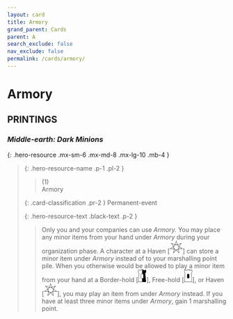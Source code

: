```yaml
---
layout: card
title: Armory
grand_parent: Cards
parent: A
search_exclude: false
nav_exclude: false
permalink: /cards/armory/
---
```


# Armory


## PRINTINGS


### _Middle-earth: Dark Minions_

{: .hero-resource .mx-sm-6 .mx-md-8 .mx-lg-10 .mb-4 }
> {: .hero-resource-name .p-1 .pl-2 }
> > <div class="card-mp">(1)</div>
> > <div class="card-name">Armory</div>
>
> {: .card-classification .pr-2 }
> Permanent-event
>
> {: .hero-resource-text .black-text .p-2 }
> > Only you and your companies can use _Armory._ You may place any minor items from your hand under _Armory_ during your organization phase. A character at a Haven <nobr>[<img src="/assets/images/free-haven.svg">]</nobr> can store a minor item under _Armory_ instead of to your marshalling point pile. When you otherwise would be allowed to play a minor item from your hand at a Border-hold <nobr>[<img src="/assets/images/border-hold.svg">]</nobr>, Free-hold <nobr>[<img src="/assets/images/free-hold.svg">]</nobr>, or Haven <nobr>[<img src="/assets/images/free-haven.svg">]</nobr>, you may play an item from under _Armory_ instead. If you have at least three minor items under _Armory_, gain 1 marshalling point.  
> 

